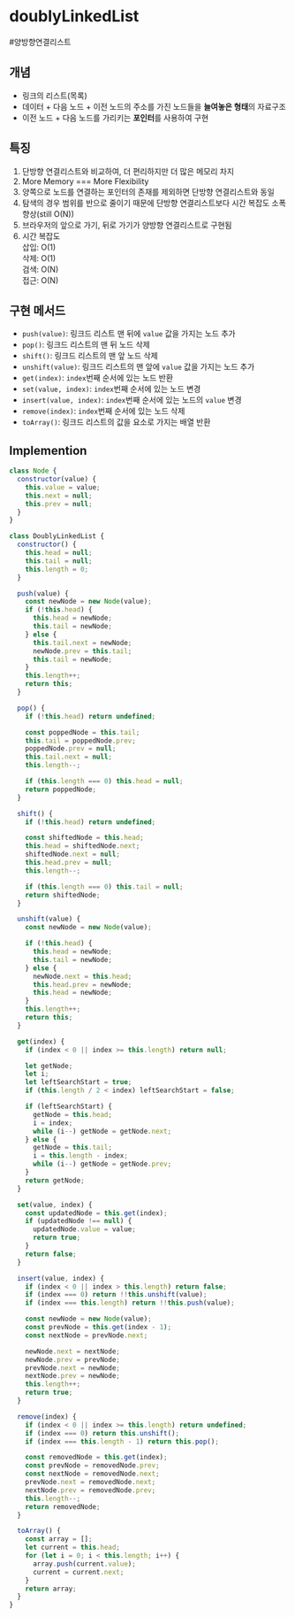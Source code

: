 # doublyLinkedList

#양방향연결리스트

## 개념
- 링크의 리스트(목록)
- 데이터 + 다음 노드 + 이전 노드의 주소를 가진 노드들을 **늘여놓은 형태**의 자료구조
- 이전 노드 + 다음 노드를 가리키는 **포인터**를 사용하여 구현

## 특징
1. 단방향 연결리스트와 비교하여, 더 편리하지만 더 많은 메모리 차지
2. More Memory === More Flexibility
3. 양쪽으로 노드를 연결하는 포인터의 존재를 제외하면 단방향 연결리스트와 동일
4. 탐색의 경우 범위를 반으로 줄이기 때문에 단방향 연결리스트보다 시간 복잡도 소폭 향상(still O(N))
5. 브라우저의 앞으로 가기, 뒤로 가기가 양방향 연결리스트로 구현됨
5. 시간 복잡도  
  삽입: O(1)  
  삭제: O(1)  
  검색: O(N)  
  접근: O(N)  

## 구현 메서드
- `push(value)`: 링크드 리스트 맨 뒤에 `value` 값을 가지는 노드 추가
- `pop()`: 링크드 리스트의 맨 뒤 노드 삭제
- `shift()`: 링크드 리스트의 맨 앞 노드 삭제
- `unshift(value)`: 링크드 리스트의 맨 앞에 `value` 값을 가지는 노드 추가
- `get(index)`: `index`번째 순서에 있는 노드 반환
- `set(value, index)`: `index`번째 순서에 있는 노드 변경
- `insert(value, index)`: `index`번째 순서에 있는 노드의 `value` 변경
- `remove(index)`: `index`번째 순서에 있는 노드 삭제
- `toArray()`: 링크드 리스트의 값을 요소로 가지는 배열 반환

## Implemention
```js
class Node {
  constructor(value) {
    this.value = value;
    this.next = null;
    this.prev = null;
  }
}

class DoublyLinkedList {
  constructor() {
    this.head = null;
    this.tail = null;
    this.length = 0;
  }

  push(value) {
    const newNode = new Node(value);
    if (!this.head) {
      this.head = newNode;
      this.tail = newNode;
    } else {
      this.tail.next = newNode;
      newNode.prev = this.tail;
      this.tail = newNode;
    }
    this.length++;
    return this;
  }

  pop() {
    if (!this.head) return undefined;

    const poppedNode = this.tail;
    this.tail = poppedNode.prev;
    poppedNode.prev = null;
    this.tail.next = null;
    this.length--;

    if (this.length === 0) this.head = null;
    return poppedNode;
  }

  shift() {
    if (!this.head) return undefined;

    const shiftedNode = this.head;
    this.head = shiftedNode.next;
    shiftedNode.next = null;
    this.head.prev = null;
    this.length--;

    if (this.length === 0) this.tail = null;
    return shiftedNode;
  }

  unshift(value) {
    const newNode = new Node(value);

    if (!this.head) {
      this.head = newNode;
      this.tail = newNode;
    } else {
      newNode.next = this.head;
      this.head.prev = newNode;
      this.head = newNode;
    }
    this.length++;
    return this;
  }

  get(index) {
    if (index < 0 || index >= this.length) return null;

    let getNode;
    let i;
    let leftSearchStart = true;
    if (this.length / 2 < index) leftSearchStart = false;

    if (leftSearchStart) {
      getNode = this.head;
      i = index;
      while (i--) getNode = getNode.next;
    } else {
      getNode = this.tail;
      i = this.length - index;
      while (i--) getNode = getNode.prev;
    }
    return getNode;
  }

  set(value, index) {
    const updatedNode = this.get(index);
    if (updatedNode !== null) {
      updatedNode.value = value;
      return true;
    }
    return false;
  }

  insert(value, index) {
    if (index < 0 || index > this.length) return false;
    if (index === 0) return !!this.unshift(value);
    if (index === this.length) return !!this.push(value);

    const newNode = new Node(value);
    const prevNode = this.get(index - 1);
    const nextNode = prevNode.next;

    newNode.next = nextNode;
    newNode.prev = prevNode;
    prevNode.next = newNode;
    nextNode.prev = newNode;
    this.length++;
    return true;
  }

  remove(index) {
    if (index < 0 || index >= this.length) return undefined;
    if (index === 0) return this.unshift();
    if (index === this.length - 1) return this.pop();

    const removedNode = this.get(index);
    const prevNode = removedNode.prev;
    const nextNode = removedNode.next;
    prevNode.next = removedNode.next;
    nextNode.prev = removedNode.prev;
    this.length--;
    return removedNode;
  }

  toArray() {
    const array = [];
    let current = this.head;
    for (let i = 0; i < this.length; i++) {
      array.push(current.value);
      current = current.next;
    }
    return array;
  }
}
```
